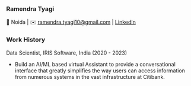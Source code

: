 ### Ramendra Tyagi 

📍 Noida | ✉️ ramendra.tyagi10@gmail.com | [LinkedIn](https://www.linkedin.com/in/ramendra-tyagi-47796a59/)

<!--
**tyagiramendra/tyagiramendra** is a ✨ _special_ ✨ repository because its `README.md` (this file) appears on your GitHub profile.

Here are some ideas to get you started:

- 🔭 I’m currently working on ...
- 🌱 I’m currently learning ...
- 👯 I’m looking to collaborate on ...
- 🤔 I’m looking for help with ...
- 💬 Ask me about ...
- 📫 How to reach me: ...
- 😄 Pronouns: ...
- ⚡ Fun fact: ...
-->
### Work History

Data Scientist, IRIS Software, India (2020 - 2023)
- Build an AI/ML based virtual Assistant to provide a conversational interface that greatly simplifies the way users can access information from numerous systems in the vast infrastructure at Citibank.
